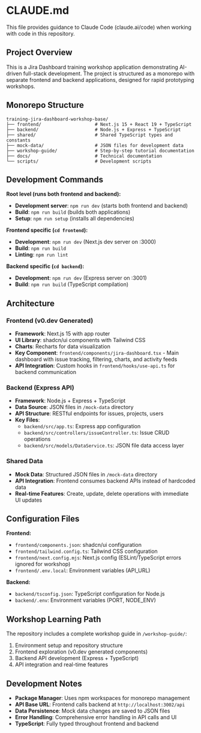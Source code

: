# CLAUDE.md

This file provides guidance to Claude Code (claude.ai/code) when working with code in this repository.

## Project Overview

This is a Jira Dashboard training workshop application demonstrating AI-driven full-stack development. The project is structured as a monorepo with separate frontend and backend applications, designed for rapid prototyping workshops.

## Monorepo Structure

```
training-jira-dashboard-workshop-base/
├── frontend/                    # Next.js 15 + React 19 + TypeScript
├── backend/                     # Node.js + Express + TypeScript
├── shared/                      # Shared TypeScript types and constants
├── mock-data/                   # JSON files for development data
├── workshop-guide/              # Step-by-step tutorial documentation
├── docs/                        # Technical documentation
└── scripts/                     # Development scripts
```

## Development Commands

**Root level (runs both frontend and backend):**
- **Development server**: `npm run dev` (starts both frontend and backend)
- **Build**: `npm run build` (builds both applications)
- **Setup**: `npm run setup` (installs all dependencies)

**Frontend specific (`cd frontend`):**
- **Development**: `npm run dev` (Next.js dev server on :3000)
- **Build**: `npm run build`
- **Linting**: `npm run lint`

**Backend specific (`cd backend`):**
- **Development**: `npm run dev` (Express server on :3001)
- **Build**: `npm run build` (TypeScript compilation)

## Architecture

### Frontend (v0.dev Generated)
- **Framework**: Next.js 15 with app router
- **UI Library**: shadcn/ui components with Tailwind CSS
- **Charts**: Recharts for data visualization
- **Key Component**: `frontend/components/jira-dashboard.tsx` - Main dashboard with issue tracking, filtering, charts, and activity feeds
- **API Integration**: Custom hooks in `frontend/hooks/use-api.ts` for backend communication

### Backend (Express API)
- **Framework**: Node.js + Express + TypeScript
- **Data Source**: JSON files in `/mock-data` directory
- **API Structure**: RESTful endpoints for issues, projects, users
- **Key Files**:
  - `backend/src/app.ts`: Express app configuration
  - `backend/src/controllers/issueController.ts`: Issue CRUD operations
  - `backend/src/models/DataService.ts`: JSON file data access layer

### Shared Data
- **Mock Data**: Structured JSON files in `/mock-data` directory
- **API Integration**: Frontend consumes backend APIs instead of hardcoded data
- **Real-time Features**: Create, update, delete operations with immediate UI updates

## Configuration Files

**Frontend:**
- `frontend/components.json`: shadcn/ui configuration
- `frontend/tailwind.config.ts`: Tailwind CSS configuration
- `frontend/next.config.mjs`: Next.js config (ESLint/TypeScript errors ignored for workshop)
- `frontend/.env.local`: Environment variables (API_URL)

**Backend:**
- `backend/tsconfig.json`: TypeScript configuration for Node.js
- `backend/.env`: Environment variables (PORT, NODE_ENV)

## Workshop Learning Path

The repository includes a complete workshop guide in `/workshop-guide/`:
1. Environment setup and repository structure
2. Frontend exploration (v0.dev generated components)
3. Backend API development (Express + TypeScript)
4. API integration and real-time features

## Development Notes

- **Package Manager**: Uses npm workspaces for monorepo management
- **API Base URL**: Frontend calls backend at `http://localhost:3002/api`
- **Data Persistence**: Mock data changes are saved to JSON files
- **Error Handling**: Comprehensive error handling in API calls and UI
- **TypeScript**: Fully typed throughout frontend and backend